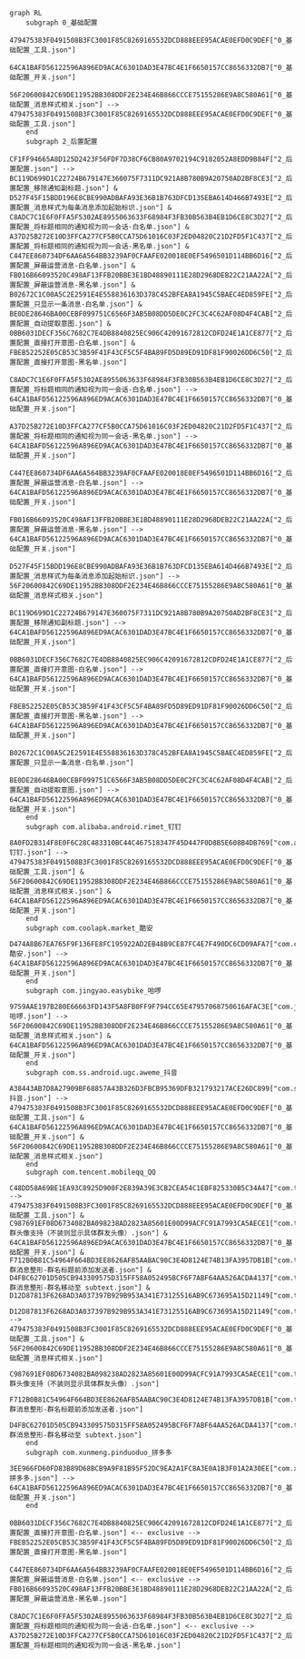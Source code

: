 ﻿``` mermaid
graph RL
	subgraph 0_基础配置
		479475383F0491508B3FC3001F85C8269165532DCD888EEE95ACAE0EFD0C9DEF["0_基础配置_工具.json"]
		64CA1BAFD56122596A896ED9ACAC6301DAD3E47BC4E1F6650157CC8656332DB7["0_基础配置_开关.json"]
		56F20600842C69DE11952BB308DDF2E234E46B866CCCE75155286E9A8C580A61["0_基础配置_消息样式相关.json"] --> 479475383F0491508B3FC3001F85C8269165532DCD888EEE95ACAE0EFD0C9DEF["0_基础配置_工具.json"]
	end
	subgraph 2_后置配置
		CF1FF94665A8D125D2423F56FDF7D38CF6CB80A9702194C9182052A8EDD9B84F["2_后置配置.json"] --> BC119D699D1C22724B679147E360075F7311DC921A8B780B9A20750AD2BF8CE3["2_后置配置_移除通知副标题.json"] & D527F45F15BDD196E8CBE990ADBAFA93E36B1B763DFCD135EBA614D466B7493E["2_后置配置_消息样式为每条消息添加起始标识.json"] & C8ADC7C1E6F0FFA5F5302AE8955063633F68984F3FB30B563B4EB1D6CE8C3D27["2_后置配置_将标题相同的通知视为同一会话-白名单.json"] & A37D25B272E10D3FFCA277CF5B0CCA75D61016C03F2ED04820C21D2FD5F1C437["2_后置配置_将标题相同的通知视为同一会话-黑名单.json"] & C447EE860734DF6AA6A564BB3239AF0CFAAFE020018E0EF5496501D114BB6D16["2_后置配置_屏蔽运营消息-白名单.json"] & FB016B66093520C498AF13FFB20BBE3E1BD48890111E28D2968DEB22C21AA22A["2_后置配置_屏蔽运营消息-黑名单.json"] & B02672C1C00A5C2E2591E4E558836163D378C452BFEA8A1945C5BAEC4ED859FE["2_后置配置_只显示一条消息-白名单.json"] & BE0DE28646BA00CEBF099751C6566F3AB5B08DD5DE0C2FC3C4C62AF08D4F4CAB["2_后置配置_自动提取意图.json"] & 0BB6031DECF356C7682C7E4DB8840825EC906C42091672812CDFD24E1A1CE877["2_后置配置_直接打开意图-白名单.json"] & FBEB52252E05CB53C3B59F41F43CF5C5F4BA89FD5D89ED91DF81F90026DD6C50["2_后置配置_直接打开意图-黑名单.json"]
		C8ADC7C1E6F0FFA5F5302AE8955063633F68984F3FB30B563B4EB1D6CE8C3D27["2_后置配置_将标题相同的通知视为同一会话-白名单.json"] --> 64CA1BAFD56122596A896ED9ACAC6301DAD3E47BC4E1F6650157CC8656332DB7["0_基础配置_开关.json"]
		A37D25B272E10D3FFCA277CF5B0CCA75D61016C03F2ED04820C21D2FD5F1C437["2_后置配置_将标题相同的通知视为同一会话-黑名单.json"] --> 64CA1BAFD56122596A896ED9ACAC6301DAD3E47BC4E1F6650157CC8656332DB7["0_基础配置_开关.json"]
		C447EE860734DF6AA6A564BB3239AF0CFAAFE020018E0EF5496501D114BB6D16["2_后置配置_屏蔽运营消息-白名单.json"] --> 64CA1BAFD56122596A896ED9ACAC6301DAD3E47BC4E1F6650157CC8656332DB7["0_基础配置_开关.json"]
		FB016B66093520C498AF13FFB20BBE3E1BD48890111E28D2968DEB22C21AA22A["2_后置配置_屏蔽运营消息-黑名单.json"] --> 64CA1BAFD56122596A896ED9ACAC6301DAD3E47BC4E1F6650157CC8656332DB7["0_基础配置_开关.json"]
		D527F45F15BDD196E8CBE990ADBAFA93E36B1B763DFCD135EBA614D466B7493E["2_后置配置_消息样式为每条消息添加起始标识.json"] --> 56F20600842C69DE11952BB308DDF2E234E46B866CCCE75155286E9A8C580A61["0_基础配置_消息样式相关.json"]
		BC119D699D1C22724B679147E360075F7311DC921A8B780B9A20750AD2BF8CE3["2_后置配置_移除通知副标题.json"] --> 64CA1BAFD56122596A896ED9ACAC6301DAD3E47BC4E1F6650157CC8656332DB7["0_基础配置_开关.json"]
		0BB6031DECF356C7682C7E4DB8840825EC906C42091672812CDFD24E1A1CE877["2_后置配置_直接打开意图-白名单.json"] --> 64CA1BAFD56122596A896ED9ACAC6301DAD3E47BC4E1F6650157CC8656332DB7["0_基础配置_开关.json"]
		FBEB52252E05CB53C3B59F41F43CF5C5F4BA89FD5D89ED91DF81F90026DD6C50["2_后置配置_直接打开意图-黑名单.json"] --> 64CA1BAFD56122596A896ED9ACAC6301DAD3E47BC4E1F6650157CC8656332DB7["0_基础配置_开关.json"]
		B02672C1C00A5C2E2591E4E558836163D378C452BFEA8A1945C5BAEC4ED859FE["2_后置配置_只显示一条消息-白名单.json"]
		BE0DE28646BA00CEBF099751C6566F3AB5B08DD5DE0C2FC3C4C62AF08D4F4CAB["2_后置配置_自动提取意图.json"] --> 64CA1BAFD56122596A896ED9ACAC6301DAD3E47BC4E1F6650157CC8656332DB7["0_基础配置_开关.json"]
	end
	subgraph com.alibaba.android.rimet_钉钉
		8A0FD2B314F8E0F6C28C483310BC44C467518347F45D447F0D8B5E608B4DB769["com.alibaba.android.rimet_钉钉.json"] --> 479475383F0491508B3FC3001F85C8269165532DCD888EEE95ACAE0EFD0C9DEF["0_基础配置_工具.json"] & 56F20600842C69DE11952BB308DDF2E234E46B866CCCE75155286E9A8C580A61["0_基础配置_消息样式相关.json"] & 64CA1BAFD56122596A896ED9ACAC6301DAD3E47BC4E1F6650157CC8656332DB7["0_基础配置_开关.json"]
	end
	subgraph com.coolapk.market_酷安
		D474A8B67EA765F9F136FE8FC195922AD2EB48B9CE87FC4E7F490DC6CD09AFA7["com.coolapk.market_酷安.json"] --> 64CA1BAFD56122596A896ED9ACAC6301DAD3E47BC4E1F6650157CC8656332DB7["0_基础配置_开关.json"]
	end
	subgraph com.jingyao.easybike_哈啰
		9759AAE197B280E66663FD143F5A8FB0FF9F794CC65E47957068750616AFAC3E["com.jingyao.easybike_哈啰.json"] --> 56F20600842C69DE11952BB308DDF2E234E46B866CCCE75155286E9A8C580A61["0_基础配置_消息样式相关.json"] & 64CA1BAFD56122596A896ED9ACAC6301DAD3E47BC4E1F6650157CC8656332DB7["0_基础配置_开关.json"]
	end
	subgraph com.ss.android.ugc.aweme_抖音
		A38443AB7D8A27909BF68857A43B326D3FBCB95369DFB321793217ACE26DC899["com.ss.android.ugc.aweme_抖音.json"] --> 479475383F0491508B3FC3001F85C8269165532DCD888EEE95ACAE0EFD0C9DEF["0_基础配置_工具.json"] & 64CA1BAFD56122596A896ED9ACAC6301DAD3E47BC4E1F6650157CC8656332DB7["0_基础配置_开关.json"] & 56F20600842C69DE11952BB308DDF2E234E46B866CCCE75155286E9A8C580A61["0_基础配置_消息样式相关.json"]
	end
	subgraph com.tencent.mobileqq_QQ
		C48DD58A69BE1EA93C8925D900F2E839A39E3CB2CEA54C1EBF825330B5C34A47["com.tencent.mobileqq_QQ.json"] --> 479475383F0491508B3FC3001F85C8269165532DCD888EEE95ACAE0EFD0C9DEF["0_基础配置_工具.json"] & C987691EF08D6734082BA098238AD2823A85601E00D99ACFC91A7993CA5AECE1["com.tencent.mobileqq_QQ_群头像支持（不装则显示具体群友头像）.json"] & 64CA1BAFD56122596A896ED9ACAC6301DAD3E47BC4E1F6650157CC8656332DB7["0_基础配置_开关.json"] & F712B0B81C54964F664BD3EE8626AFB5AABAC90C3E4D8124E74B13FA3957DB1B["com.tencent.mobileqq_QQ_群消息整形-群名标题前添加发送者.json"] & D4FBC62701D505CB943309575D315FF58A052495BCF6F7ABF64AA526ACDA4137["com.tencent.mobileqq_QQ_群消息整形-群名移动至 subtext.json"] & D12D87813F6268AD3A037397B929B953A341E73125516AB9C673695A15D21149["com.tencent.mobileqq_QQ_MessagingStyle.json"]
		D12D87813F6268AD3A037397B929B953A341E73125516AB9C673695A15D21149["com.tencent.mobileqq_QQ_MessagingStyle.json"] --> 479475383F0491508B3FC3001F85C8269165532DCD888EEE95ACAE0EFD0C9DEF["0_基础配置_工具.json"] & 56F20600842C69DE11952BB308DDF2E234E46B866CCCE75155286E9A8C580A61["0_基础配置_消息样式相关.json"]
		C987691EF08D6734082BA098238AD2823A85601E00D99ACFC91A7993CA5AECE1["com.tencent.mobileqq_QQ_群头像支持（不装则显示具体群友头像）.json"]
		F712B0B81C54964F664BD3EE8626AFB5AABAC90C3E4D8124E74B13FA3957DB1B["com.tencent.mobileqq_QQ_群消息整形-群名标题前添加发送者.json"]
		D4FBC62701D505CB943309575D315FF58A052495BCF6F7ABF64AA526ACDA4137["com.tencent.mobileqq_QQ_群消息整形-群名移动至 subtext.json"]
	end
	subgraph com.xunmeng.pinduoduo_拼多多
		3EE966FD60FD83B89D68BCB9A9F81B95F52DC9EA2A1FC8A3E0A1B3F01A2A30EE["com.xunmeng.pinduoduo_拼多多.json"] --> 64CA1BAFD56122596A896ED9ACAC6301DAD3E47BC4E1F6650157CC8656332DB7["0_基础配置_开关.json"]
	end
	0BB6031DECF356C7682C7E4DB8840825EC906C42091672812CDFD24E1A1CE877["2_后置配置_直接打开意图-白名单.json"] <-- exclusive --> FBEB52252E05CB53C3B59F41F43CF5C5F4BA89FD5D89ED91DF81F90026DD6C50["2_后置配置_直接打开意图-黑名单.json"]
	C447EE860734DF6AA6A564BB3239AF0CFAAFE020018E0EF5496501D114BB6D16["2_后置配置_屏蔽运营消息-白名单.json"] <-- exclusive --> FB016B66093520C498AF13FFB20BBE3E1BD48890111E28D2968DEB22C21AA22A["2_后置配置_屏蔽运营消息-黑名单.json"]
	C8ADC7C1E6F0FFA5F5302AE8955063633F68984F3FB30B563B4EB1D6CE8C3D27["2_后置配置_将标题相同的通知视为同一会话-白名单.json"] <-- exclusive --> A37D25B272E10D3FFCA277CF5B0CCA75D61016C03F2ED04820C21D2FD5F1C437["2_后置配置_将标题相同的通知视为同一会话-黑名单.json"]
```